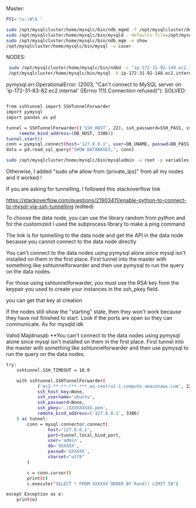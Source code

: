 Master: 

```bash
PS1='\u:\W\$ '
```

```bash
sudo /opt/mysqlcluster/home/mysqlc/bin/ndb_mgmd -f /opt/mysqlcluster/deploy/conf/config.ini --initial --configdir=/opt/mysqlcluster/deploy/conf/
sudo /opt/mysqlcluster/home/mysqlc/bin/mysqld --defaults-file=/opt/mysqlcluster/deploy/conf/my.cnf --user=root &
sudo /opt/mysqlcluster/home/mysqlc/bin/ndb_mgm -e show
/opt/mysqlcluster/home/mysqlc/bin/mysql -u cuser

```
 
 NODE‌S:‌
 
```bash
 sudo /opt/mysqlcluster/home/mysqlc/bin/ndbd -c "ip-172-31-92-148.ec2.internal"
 /opt/mysqlcluster/home/mysqlc/bin/mysql -h ip-172-31-92-148.ec2.internal -u cuser -preza1234
```

pymysql.err.OperationalError: (2003, "Can't connect to MySQL server on 'ip-172-31-83-82.ec2.internal' ([Errno 111] Connection refused)"):
SOLVED: 

```bash

from sshtunnel import SSHTunnelForwarder
import pymysql
import pandas as pd

tunnel = SSHTunnelForwarder(('SSH_HOST', 22), ssh_password=SSH_PASS, ssh_username=SSH_UNAME,
     remote_bind_address=(DB_HOST, 3306)) 
tunnel.start()
conn = pymysql.connect(host='127.0.0.1', user=DB_UNAME, passwd=DB_PASS, port=tunnel.local_bind_port)
data = pd.read_sql_query("SHOW DATABASES;", conn)

```

```bash
sudo /opt/mysqlcluster/home/mysqlc/bin/mysqladmin -u root -p variables | grep port
 ```
Otherwise, I added "sudo ufw allow from {private_ips}" from all my nodes and it worked !

If you are asking for tunnelling, I followed this stackoverflow link 

https://stackoverflow.com/questions/21903411/enable-python-to-connect-to-mysql-via-ssh-tunnelling (edited) 


To choose the data node, you can use the library random from python and for the customized I used the subprocess library to make a ping command

The link is for tunnelling to the data node and get the API in the data node because you cannot connect to the data node directly

You can't connect to the data nodes using pymysql alone since mysql isn't installed on them in the first place. First tunnel into the master with something like sshtunnelforwarder and then use pymysql to run the query on the data nodes.



For those using sshtunnelforwarder, you must use the RSA key from the keypair you used to create your instances in the ssh_pkey field.

you can get that key at creation


If the nodes still show the "starting" state, then they won't work because they have not finished to start. Look if the ports are open so they can communicate. As for mysqld idk


Vahid Majdinasab
**You can't connect to the data nodes using pymysql alone since mysql isn't installed on them in the first place. First tunnel into the master with something like sshtunnelforwarder and then use pymysql to run the query on the data nodes.


```bash
try:
    sshtunnel.SSH_TIMEOUT = 10.0

    with sshtunnel.SSHTunnelForwarder(
            ('ec2-**-**-***-***.eu-central-1.compute.amazonaws.com', 22),
            ssh_host_key=None,
            ssh_username='ubuntu',
            ssh_password=None,
            ssh_pkey='./XXXXXXXXX.pem',
            remote_bind_address=('127.0.0.1', 3306)
    ) as tunnel:
        conn = mysql.connector.connect(
                host='127.0.0.1',
                port=tunnel.local_bind_port,
                user='admin',
                db='XXXXXX',
                passwd='XXXXXX',
                charset="utf8"
        )

        c = conn.cursor()
        print(c)
        c.execute("SELECT * FROM XXXXXX ORDER BY Rand() LIMIT 50")

except Exception as e:
    print(e)

```



